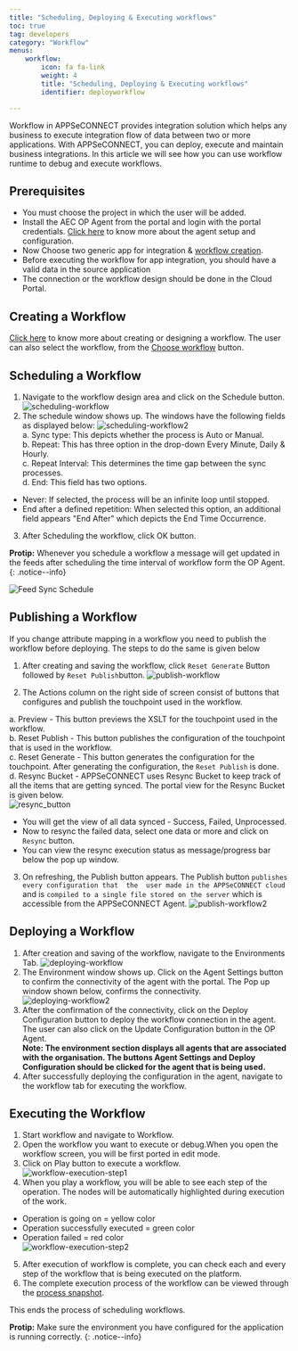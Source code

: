 ```yaml
---
title: "Scheduling, Deploying & Executing workflows"
toc: true
tag: developers
category: "Workflow" 
menus: 
    workflow:
        icon: fa fa-link
        weight: 4
        title: "Scheduling, Deploying & Executing workflows"
        identifier: deployworkflow 

---
```

Workflow in APPSeCONNECT provides integration solution which helps any business to execute
integration flow of data between two or more applications. With APPSeCONNECT, you can deploy, 
execute and maintain business integrations. In this article we will see how you can use workflow
runtime to debug and execute workflows.

## Prerequisites
* You must choose the project in which the user will be added.
* Install the AEC OP Agent from the portal and login with the portal credentials. [Click here](/deployment/Deployment-Configuration/) to know more about the agent setup and configuration.
* Now Choose two generic app for integration & [workflow creation](/workflow/steps-to-create-your-first-workflow/).
* Before executing the workflow for app integration, you should have a valid data in the source application
* The connection or the workflow design should be done in the Cloud Portal.

## Creating a Workflow

[Click here](/workflow/steps-to-create-your-first-workflow/) to know more about creating or designing a workflow. The user can also select the workflow, from the [Choose workflow](/workflow/steps-to-choose-your-workflow/) button. 

## Scheduling a Workflow

1.	Navigate to the workflow design area and click on the Schedule button.
![scheduling-workflow](/staticfiles/workflow-management/media/scheduling-workflow.png) 
2.	The schedule window shows up. The windows have the following fields as displayed below:
![scheduling-workflow2](/staticfiles/workflow-management/media/scheduling-workflow2.png)   
a.	Sync type: This depicts whether the process is Auto or Manual.    
b.	Repeat: This has three option in the drop-down Every Minute, Daily & Hourly.    
c.	Repeat Interval: This determines the time gap between the sync processes.     
d.	End: This field has two options.   
* Never: If selected, the process will be an infinite loop until stopped.
* End after a defined repetition: When selected this option, an additional field appears "End After" which
  depicts the End Time Occurrence.
3.	After Scheduling the workflow, click OK button.

**Protip:** Whenever you schedule a workflow a message will get updated in the feeds after scheduling the time interval of workflow form the OP Agent.
 {: .notice--info}

![Feed Sync Schedule](../../../staticfiles/workflow-management/media/feed-sync-schedule.PNG)

## Publishing a Workflow

If you change attribute mapping in a workflow you need to publish the workflow before deploying. The steps to do the same
is given below

1.	After creating and saving the workflow, click `Reset Generate` Button followed by `Reset Publish`button.
![publish-workflow](/staticfiles/workflow-management/media/publish-workflow.png)

2. The Actions column on the right side of screen consist of buttons that configures and publish the touchpoint used in the workflow.

a. Preview - This button previews the XSLT for the touchpoint used in the workflow.  
b. Reset Publish - This button publishes the configuration of the touchpoint that is used in the workflow.  
c. Reset Generate - This button generates the configuration for the touchpoint. After generating the configuration, the `Reset Publish` is done.  
d. Resync Bucket - APPSeCONNECT uses Resync Bucket to keep track of all the items that are getting synced. The portal view for the Resync Bucket is given below.  
![resync_button](/staticfiles/workflow-management/media/resync_button.png)

* You will get the view of all data synced - Success, Failed, Unprocessed.
* Now to resync the failed data, select one data or more and click on `Resync` button.
* You can view the resync execution status as message/progress bar below the pop up window.

3. On refreshing, the Publish button appears. The Publish button `publishes every configuration that  the 
user made in the APPSeCONNECT cloud` and is `compiled to a single file stored on the server` which is 
accessible from the APPSeCONNECT Agent.
![publish-workflow2](/staticfiles/workflow-management/media/publish-workflow2.png) 

## Deploying a Workflow

1. After creation and saving of the workflow, navigate to the Environments Tab. 
![deploying-workflow](/staticfiles/workflow-management/media/deploying-workflow.png) 
2. The Environment window shows up. Click on the Agent Settings button to confirm the connectivity of the agent with the portal. 
The Pop up window shown below, confirms the connectivity.
![deploying-workflow2](/staticfiles/workflow-management/media/deploying-workflow2.png) 
3. After the confirmation of the connectivity, click on the Deploy Configuration button to deploy the workflow connection
in the agent. The user can also click on the Update Configuration button in the OP Agent.  
**Note: The environment section displays all agents that are associated with the organisation. The buttons Agent Settings 
and Deploy Configuration should be clicked for the agent that is being used.**
4. After successfully deploying the configuration in the agent, navigate to the workflow tab for executing the workflow.

## Executing the Workflow

1. Start workflow and navigate to Workflow.      
2. Open the workflow you want to execute or debug.When you open the workflow screen, you will be first
ported in edit mode.       
3. Click on Play button to execute a workflow.         
![workflow-execution-step1](/staticfiles/workflow-management/media/workflow-execution-step1.png)      
4. When you play a workflow, you will be able to see each step of the operation. The nodes will be automatically highlighted during execution of the work.
 - Operation is going on = yellow color
 - Operation successfully executed = green color
 - Operation failed = red color  
![workflow-execution-step2](/staticfiles/workflow-management/media/workflow-execution-step2.png)
5. After execution of workflow is complete, you can check each and every step of the workflow that is being executed on the platform.  
6. The complete execution process of the workflow can be viewed through the [process snapshot](/workflow/list-of-snapshot/).

This ends the process of scheduling workflows.

**Protip:** Make sure the environment you have configured for the application is running correctly. 
 {: .notice--info}

